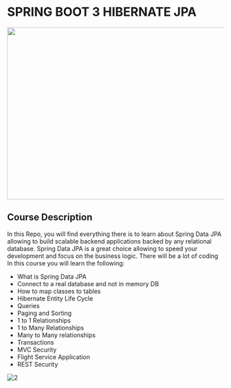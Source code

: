 # SPRING BOOT 3 HIBERNATE JPA

<img src="https://encrypted-tbn0.gstatic.com/images?q=tbn:ANd9GcR_HcS9BYsvjB0ucdLK1eEAgsUhnXKa0GpgGQ&usqp=CAU" height="400" width="900">


## Course Description

In this Repo, you will find everything there is to learn about Spring Data JPA allowing to build scalable backend applications backed by any relational database. Spring Data JPA is a great choice allowing to speed your development and focus on the business logic. There will be a lot of coding In this course you will learn the following:

- What is Spring Data JPA
- Connect to a real database and not in memory DB
- How to map classes to tables
- Hibernate Entity Life Cycle
- Queries
- Paging and Sorting
- 1 to 1 Relationships
- 1 to Many Relationships
- Many to Many relationships
- Transactions
- MVC Security
- Flight Service Application
- REST Security

![2](https://user-images.githubusercontent.com/40702606/103156831-dfce9b00-47a4-11eb-9551-af8ffee11bd0.png)
